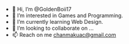 - 👋 Hi, I’m @GoldenBoii17
- 👀 I’m interested in Games and Programming.
- 🌱 I’m currently learning Web Design.
- 💞️ I’m looking to collaborate on ...
- 📫 Reach on me chanmakuac@gmail.com

<!---
GoldenBoii17/GoldenBoii17 is a ✨ special ✨ repository because its `README.md` (this file) appears on your GitHub profile.
You can click the Preview link to take a look at your changes.
--->
